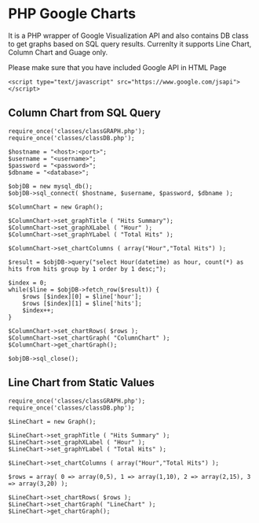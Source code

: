 # PHP Google Charts
It is a PHP wrapper of Google Visualization API and also contains DB class to get graphs based on SQL query results.
Currenlty it supports Line Chart, Column Chart and Guage only.

Please make sure that you have included Google API in HTML Page

```
<script type="text/javascript" src="https://www.google.com/jsapi"></script>
```

## Column Chart from SQL Query

```
require_once('classes/classGRAPH.php');
require_once('classes/classDB.php');
	
$hostname = "<host>:<port>";
$username = "<username>";
$password = "<password>";
$dbname = "<database>";

$objDB = new mysql_db();
$objDB->sql_connect( $hostname, $username, $password, $dbname );

$ColumnChart = new Graph();
				
$ColumnChart->set_graphTitle ( "Hits Summary");
$ColumnChart->set_graphXLabel ( "Hour" );
$ColumnChart->set_graphYLabel ( "Total Hits" );
				
$ColumnChart->set_chartColumns ( array("Hour","Total Hits") );
			
$result = $objDB->query("select Hour(datetime) as hour, count(*) as hits from hits group by 1 order by 1 desc;");
				
$index = 0;
while($line = $objDB->fetch_row($result)) {
	$rows [$index][0] = $line['hour'];
	$rows [$index][1] = $line['hits'];
	$index++;
}
	
$ColumnChart->set_chartRows( $rows );
$ColumnChart->set_chartGraph( "ColumnChart" );
$ColumnChart->get_chartGraph();

$objDB->sql_close();
```

## Line Chart from Static Values
```
require_once('classes/classGRAPH.php');
require_once('classes/classDB.php');

$LineChart = new Graph();
				
$LineChart->set_graphTitle ( "Hits Summary" );
$LineChart->set_graphXLabel ( "Hour" );
$LineChart->set_graphYLabel ( "Total Hits" );
				
$LineChart->set_chartColumns ( array("Hour","Total Hits") );
				
$rows = array( 0 => array(0,5), 1 => array(1,10), 2 => array(2,15), 3 => array(3,20) );
				
$LineChart->set_chartRows( $rows );
$LineChart->set_chartGraph( "LineChart" ); 
$LineChart->get_chartGraph();
```

